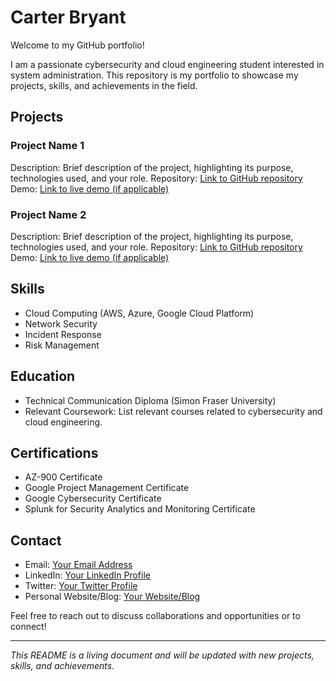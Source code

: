 # Carter Bryant

Welcome to my GitHub portfolio!

I am a passionate cybersecurity and cloud engineering student interested in system administration. This repository is my portfolio to showcase my projects, skills, and achievements in the field.

## Projects

### Project Name 1
Description: Brief description of the project, highlighting its purpose, technologies used, and your role.
Repository: [Link to GitHub repository](link)
Demo: [Link to live demo (if applicable)](link)

### Project Name 2
Description: Brief description of the project, highlighting its purpose, technologies used, and your role.
Repository: [Link to GitHub repository](link)
Demo: [Link to live demo (if applicable)](link)

<!-- Add more projects as needed -->

## Skills

- Cloud Computing (AWS, Azure, Google Cloud Platform)
- Network Security
- Incident Response
- Risk Management

## Education

- Technical Communication Diploma (Simon Fraser University)
- Relevant Coursework: List relevant courses related to cybersecurity and cloud engineering.

## Certifications

- AZ-900 Certificate
- Google Project Management Certificate
- Google Cybersecurity Certificate
- Splunk for Security Analytics and Monitoring Certificate 

## Contact

- Email: [Your Email Address](mailto:youremail@example.com)
- LinkedIn: [Your LinkedIn Profile](link)
- Twitter: [Your Twitter Profile](link)
- Personal Website/Blog: [Your Website/Blog](link)

Feel free to reach out to discuss collaborations and opportunities or to connect!

---

*This README is a living document and will be updated with new projects, skills, and achievements.*
